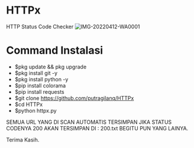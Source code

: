 # HTTPx
HTTP Status Code Checker
![IMG-20220412-WA0001](https://user-images.githubusercontent.com/89762138/162951125-8fc9bf19-111d-4294-a419-150c18d1f845.jpg)

# Command Instalasi
- $pkg update && pkg upgrade
- $pkg install git -y
- $pkg install python -y
- $pip install colorama
- $pip install requests
- $git clone https://github.com/putragilanq/HTTPx
- $cd HTTPx
- $python httpx.py

SEMUA URL YANG DI SCAN AUTOMATIS TERSIMPAN
JIKA STATUS CODENYA 200 AKAN TERSIMPAN DI : 200.txt
BEGITU PUN YANG LAINYA.

Terima Kasih.
